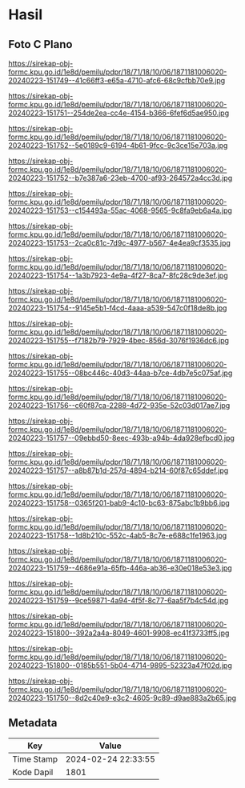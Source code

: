 # Hasil

## Foto C Plano

https://sirekap-obj-formc.kpu.go.id/1e8d/pemilu/pdpr/18/71/18/10/06/1871181006020-20240223-151749--41c66ff3-e65a-4710-afc6-68c9cfbb70e9.jpg

https://sirekap-obj-formc.kpu.go.id/1e8d/pemilu/pdpr/18/71/18/10/06/1871181006020-20240223-151751--254de2ea-cc4e-4154-b366-6fef6d5ae950.jpg

https://sirekap-obj-formc.kpu.go.id/1e8d/pemilu/pdpr/18/71/18/10/06/1871181006020-20240223-151752--5e0189c9-6194-4b61-9fcc-9c3ce15e703a.jpg

https://sirekap-obj-formc.kpu.go.id/1e8d/pemilu/pdpr/18/71/18/10/06/1871181006020-20240223-151752--b7e387a6-23eb-4700-af93-264572a4cc3d.jpg

https://sirekap-obj-formc.kpu.go.id/1e8d/pemilu/pdpr/18/71/18/10/06/1871181006020-20240223-151753--c154493a-55ac-4068-9565-9c8fa9eb6a4a.jpg

https://sirekap-obj-formc.kpu.go.id/1e8d/pemilu/pdpr/18/71/18/10/06/1871181006020-20240223-151753--2ca0c81c-7d9c-4977-b567-4e4ea9cf3535.jpg

https://sirekap-obj-formc.kpu.go.id/1e8d/pemilu/pdpr/18/71/18/10/06/1871181006020-20240223-151754--1a3b7923-4e9a-4f27-8ca7-8fc28c9de3ef.jpg

https://sirekap-obj-formc.kpu.go.id/1e8d/pemilu/pdpr/18/71/18/10/06/1871181006020-20240223-151754--9145e5b1-f4cd-4aaa-a539-547c0f18de8b.jpg

https://sirekap-obj-formc.kpu.go.id/1e8d/pemilu/pdpr/18/71/18/10/06/1871181006020-20240223-151755--f7182b79-7929-4bec-856d-3076f1936dc6.jpg

https://sirekap-obj-formc.kpu.go.id/1e8d/pemilu/pdpr/18/71/18/10/06/1871181006020-20240223-151755--08bc446c-40d3-44aa-b7ce-4db7e5c075af.jpg

https://sirekap-obj-formc.kpu.go.id/1e8d/pemilu/pdpr/18/71/18/10/06/1871181006020-20240223-151756--c60f87ca-2288-4d72-935e-52c03d017ae7.jpg

https://sirekap-obj-formc.kpu.go.id/1e8d/pemilu/pdpr/18/71/18/10/06/1871181006020-20240223-151757--09ebbd50-8eec-493b-a94b-4da928efbcd0.jpg

https://sirekap-obj-formc.kpu.go.id/1e8d/pemilu/pdpr/18/71/18/10/06/1871181006020-20240223-151757--a8b87b1d-257d-4894-b214-60f87c65ddef.jpg

https://sirekap-obj-formc.kpu.go.id/1e8d/pemilu/pdpr/18/71/18/10/06/1871181006020-20240223-151758--0365f201-bab9-4c10-bc63-875abc1b9bb6.jpg

https://sirekap-obj-formc.kpu.go.id/1e8d/pemilu/pdpr/18/71/18/10/06/1871181006020-20240223-151758--1d8b210c-552c-4ab5-8c7e-e688c1fe1963.jpg

https://sirekap-obj-formc.kpu.go.id/1e8d/pemilu/pdpr/18/71/18/10/06/1871181006020-20240223-151759--4686e91a-65fb-446a-ab36-e30e018e53e3.jpg

https://sirekap-obj-formc.kpu.go.id/1e8d/pemilu/pdpr/18/71/18/10/06/1871181006020-20240223-151759--9ce59871-4a94-4f5f-8c77-6aa5f7b4c54d.jpg

https://sirekap-obj-formc.kpu.go.id/1e8d/pemilu/pdpr/18/71/18/10/06/1871181006020-20240223-151800--392a2a4a-8049-4601-9908-ec41f3733ff5.jpg

https://sirekap-obj-formc.kpu.go.id/1e8d/pemilu/pdpr/18/71/18/10/06/1871181006020-20240223-151800--0185b551-5b04-4714-9895-52323a47f02d.jpg

https://sirekap-obj-formc.kpu.go.id/1e8d/pemilu/pdpr/18/71/18/10/06/1871181006020-20240223-151750--8d2c40e9-e3c2-4605-9c89-d9ae883a2b65.jpg


## Metadata

| Key        | Value               |
| ---------- | ------------------- |
| Time Stamp | 2024-02-24 22:33:55 |
| Kode Dapil | 1801                |



